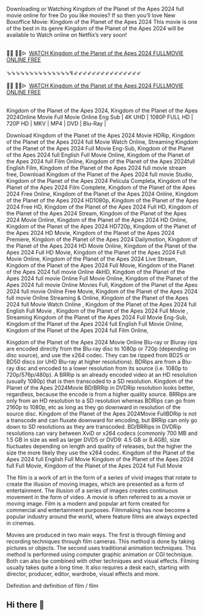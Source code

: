Downloading or Watching Kingdom of the Planet of the Apes 2024 full movie online for free Do you like movies? If so then you’ll love New Boxoffice Movie: Kingdom of the Planet of the Apes 2024 This movie is one of the best in its genre Kingdom of the Planet of the Apes 2024 will be available to Watch online on Netflix’s very soon!

<div><br /></div><div>🔴🔴 🔴🔴ᐅ&nbsp;&nbsp;<a href="https://t.co/tKhWpjAVDN">WATCH Kingdom of the Planet of the Apes 2024 FULLMOVIE ONLINE FREE</a></div><div><br /></div><div><div>⇘⇘⇘⇘⇘⇘⇘⇘⇘⇘⇘⇘⇘⇘↯⇙⇙⇙⇙⇙⇙⇙⇙⇙⇙⇙⇙⇙⇙⇙</div></div><div><br /></div><div><div><div>🔴🔴 🔴🔴ᐅ&nbsp;&nbsp;<a href="https://t.co/SCSsF46SpO">WATCH Kingdom of the Planet of the Apes 2024 FULLMOVIE ONLINE FREE</a></div></div></div><div><br /></div>

Kingdom of the Planet of the Apes 2024, Kingdom of the Planet of the Apes 2024Online Movie Full Movie Online Eng Sub
| 4K UHD | 1080P FULL HD | 720P HD | MKV | MP4 | DVD | Blu-Ray |

Download Kingdom of the Planet of the Apes 2024 Movie HDRip,
Kingdom of the Planet of the Apes 2024 full Movie Watch Online,
Streaming Kingdom of the Planet of the Apes 2024 Full Movie Eng-Sub,
Kingdom of the Planet of the Apes 2024 full English Full Movie Online,
Kingdom of the Planet of the Apes 2024 full Film Online,
Kingdom of the Planet of the Apes 2024full English Film,
Kingdom of the Planet of the Apes 2024 full movie stream free,
Download Kingdom of the Planet of the Apes 2024 full movie Studio,
Kingdom of the Planet of the Apes 2024 Pelicula Completa,
Kingdom of the Planet of the Apes 2024 Film Complete,
Kingdom of the Planet of the Apes 2024 Free Online,
Kingdom of the Planet of the Apes 2024 Online,
Kingdom of the Planet of the Apes 2024 HD1080p,
Kingdom of the Planet of the Apes 2024 Free HD,
Kingdom of the Planet of the Apes 2024 Full HD,
Kingdom of the Planet of the Apes 2024 Stream,
Kingdom of the Planet of the Apes 2024 Movie Online,
Kingdom of the Planet of the Apes 2024 HD Online,
Kingdom of the Planet of the Apes 2024 HD720p,
Kingdom of the Planet of the Apes 2024 HD Movie,
Kingdom of the Planet of the Apes 2024 Premiere,
Kingdom of the Planet of the Apes 2024 Dailymotion,
Kingdom of the Planet of the Apes 2024 HD Movie Online,
Kingdom of the Planet of the Apes 2024 Full HD Movie,
Kingdom of the Planet of the Apes 2024 Full Movie Online,
Kingdom of the Planet of the Apes 2024 Live Stream,
Kingdom of the Planet of the Apes 2024 Full Movie,
Kingdom of the Planet of the Apes 2024 full movie Online 4kHD,
Kingdom of the Planet of the Apes 2024 full movie Online Full Movie Online,
Kingdom of the Planet of the Apes 2024 full movie Online Movies Full,
Kingdom of the Planet of the Apes 2024 full movie Online Free Movie,
Kingdom of the Planet of the Apes 2024 full movie Online Streaming & Online,
Kingdom of the Planet of the Apes 2024 full Movie Watch Online ,
Kingdom of the Planet of the Apes 2024 full English Full Movie ,
Kingdom of the Planet of the Apes 2024 Full Movie ,
Streaming Kingdom of the Planet of the Apes 2024 Full Movie Eng-Sub,
Kingdom of the Planet of the Apes 2024 full English Full Movie Online,
Kingdom of the Planet of the Apes 2024 full Film Online,


Kingdom of the Planet of the Apes 2024 Movie Online Blu-ray or Bluray rips are encoded directly from the Blu-ray disc to 1080p or 720p (depending on disc source), and use the x264 codec. They can be ripped from BD25 or BD50 discs (or UHD Blu-ray at higher resolutions). BDRips are from a Blu-ray disc and encoded to a lower resolution from its source (i.e. 1080p to 720p/576p/480p). A BRRip is an already encoded video at an HD resolution (usually 1080p) that is then transcoded to a SD resolution. Kingdom of the Planet of the Apes 2024Movie BD/BRRip in DVDRip resolution looks better, regardless, because the encode is from a higher quality source. BRRips are only from an HD resolution to a SD resolution whereas BDRips can go from 2160p to 1080p, etc as long as they go downward in resolution of the source disc. Kingdom of the Planet of the Apes 2024Movie FullBDRip is not a transcode and can fluxate downward for encoding, but BRRip can only go down to SD resolutions as they are transcoded. BD/BRRips in DVDRip resolutions can vary between XviD or x264 codecs (commonly 700 MB and 1.5 GB in size as well as larger DVD5 or DVD9: 4.5 GB or 8.4GB), size fluctuates depending on length and quality of releases, but the higher the size the more likely they use the x264 codec. 
Kingdom of the Planet of the Apes 2024 full English Full Movie Kingdom of the Planet of the Apes 2024 full Full Movie, Kingdom of the Planet of the Apes 2024 full Full Movie 

The film is a work of art in the form of a series of vivid images that rotate to create the illusion of moving images, which are presented as a form of entertainment. The illusion of a series of images creates continuous movement in the form of video. A movie is often referred to as a movie or moving image. Film is a modern and popular art form created for commercial and entertainment purposes. Filmmaking has now become a popular industry around the world, where feature films are always expected in cinemas.

Movies are produced in two main ways. The first is through filming and recording techniques through film cameras. This method is done by taking pictures or objects. The second uses traditional animation techniques. This method is performed using computer graphic animation or CGI technique. Both can also be combined with other techniques and visual effects. Filming usually takes quite a long time. It also requires a desk each, starting with director, producer, editor, wardrobe, visual effects and more.

Definition and definition of film / film
## Hi there 👋

<!--

**Here are some ideas to get you started:**

🙋‍♀️ A short introduction - what is your organization all about?
🌈 Contribution guidelines - how can the community get involved?
👩‍💻 Useful resources - where can the community find your docs? Is there anything else the community should know?
🍿 Fun facts - what does your team eat for breakfast?
🧙 Remember, you can do mighty things with the power of [Markdown](https://docs.github.com/github/writing-on-github/getting-started-with-writing-and-formatting-on-github/basic-writing-and-formatting-syntax)
-->
